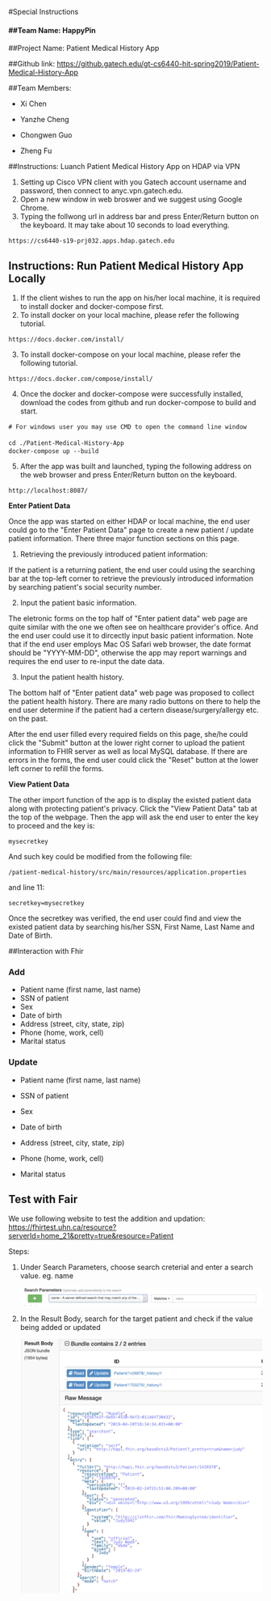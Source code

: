 #Special Instructions

#### ##Team Name: HappyPin

##Project Name: Patient Medical History App

##Github link: <https://github.gatech.edu/gt-cs6440-hit-spring2019/Patient-Medical-History-App>

##Team Members:

* Xi Chen

* Yanzhe Cheng

* Chongwen Guo

* Zheng Fu

  

##Instructions: Luanch Patient Medical History App on HDAP via VPN

1. Setting up Cisco VPN client with you Gatech account username and password, then connect to anyc.vpn.gatech.edu.
2. Open a new window in web broswer and we suggest using Google Chrome.
3. Typing the follwong url in address bar and press Enter/Return button on the keyboard. It may take about 10 seconds to load everything.

```
https://cs6440-s19-prj032.apps.hdap.gatech.edu
```

## Instructions: Run Patient Medical History App Locally

1. If the client wishes to run the app on his/her local machine, it is required to install docker and docker-compose first.
2. To install docker on your local machine, please refer the following tutorial.

```
https://docs.docker.com/install/
```

3. To install docker-compose on your local machine, please refer the following tutorial.

```
https://docs.docker.com/compose/install/
```

4. Once the docker and docker-compose were successfully installed, download the codes from github and run docker-compose to build and start. 

```
# For windows user you may use CMD to open the command line window

cd ./Patient-Medical-History-App
docker-compose up --build
```

5. After the app was built and launched, typing the following address on the web browser and press Enter/Return button on the keyboard.

```
http://localhost:8087/
```

**Enter Patient Data**

Once the app was started on either HDAP or local machine, the end user could go to the "Enter Patient Data" page to create a new patient / update patient information. There three major function sections on this page.

1. Retrieving the previously introduced patient information:

If the patient is a returning patient, the end user could using the searching bar at the top-left corner to retrieve the previously introduced information by searching patient's social security number.

2. Input the patient basic information.

The eletronic forms on the top half of "Enter patient data" web page are quite similar with the one we often see on healthcare provider's office. And the end user could use it to dircectly input basic patient information. Note that if the end user employs Mac OS Safari web browser, the date format should be "YYYY-MM-DD", otherwise the app may report warnings and requires the end user to re-input the date data.

3. Input the patient health history.

The bottom half of "Enter patient data" web page was proposed to collect the patient health history. There are many radio buttons on there to help the end user determine if the patient had a certern disease/surgery/allergy etc. on the past.

After the end user filled every required fields on this page, she/he could click the "Submit" button at the lower right corner to upload the patient information to FHIR server as well as local MySQL database. If there are errors in the forms, the end user could click the "Reset" button at the lower left corner to refill the forms.

**View Patient Data**

The other import function of the app is to display the existed patient data along with protecting patient's privacy. Click the "View Patient Data" tab at the top of the webpage. Then the app will ask the end user to enter the key to proceed and the key is:

```
mysecretkey
```

And such key could be modified from the following file:

```
/patient-medical-history/src/main/resources/application.properties
```

and line 11:

```
secretkey=mysecretkey
```

Once the secretkey was verified, the end user could find and view the existed patient data by searching his/her SSN, First Name, Last Name and Date of Birth.



##Interaction with Fhir

### Add

* Patient name (first name, last name)
* SSN of patient
* Sex
* Date of birth
* Address (street, city, state, zip)
* Phone (home, work, cell)
* Marital status

### Update

- Patient name (first name, last name)

- SSN of patient

- Sex

- Date of birth

- Address (street, city, state, zip)

- Phone (home, work, cell)

- Marital status

  

## Test with Fair

We use following website to test the addition and updation: https://fhirtest.uhn.ca/resource?serverId=home_21&pretty=true&resource=Patient

Steps:

1. Under Search Parameters, choose search creterial and enter a search value. eg. name

   ![Screen Short](./Screen1.png)

2. In the Result Body, search for the target patient and check if the value being added or updated

   ![screenshot](./Screen2.png)